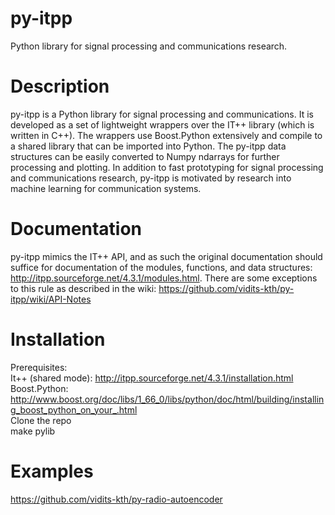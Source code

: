# py-itpp
Python library for signal processing and communications research.

# Description
py-itpp is a Python library for signal processing and communications. It is developed as a set of lightweight wrappers over the IT++ library (which is written in C++). The wrappers use Boost.Python extensively and compile to a shared library that can be imported into Python. The py-itpp data structures can be easily converted to Numpy ndarrays for further processing and plotting. In addition to fast prototyping for signal processing and communications research, py-itpp is motivated by research into machine learning for communication systems.  

# Documentation
py-itpp mimics the IT++ API, and as such the original documentation should suffice for documentation of the modules, functions, and data structures: http://itpp.sourceforge.net/4.3.1/modules.html. There are some exceptions to this rule as described in the wiki: https://github.com/vidits-kth/py-itpp/wiki/API-Notes  

# Installation
Prerequisites:  
It++ (shared mode): http://itpp.sourceforge.net/4.3.1/installation.html    
Boost.Python: http://www.boost.org/doc/libs/1_66_0/libs/python/doc/html/building/installing_boost_python_on_your_.html   
Clone the repo  
make pylib

# Examples
https://github.com/vidits-kth/py-radio-autoencoder  
